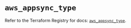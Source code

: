 # `aws_appsync_type`

Refer to the Terraform Registry for docs: [`aws_appsync_type`](https://registry.terraform.io/providers/hashicorp/aws/5.31.0/docs/resources/appsync_type).
